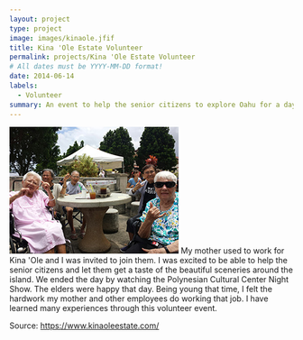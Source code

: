 ```yaml
---
layout: project
type: project
image: images/kinaole.jfif
title: Kina 'Ole Estate Volunteer
permalink: projects/Kina 'Ole Estate Volunteer
# All dates must be YYYY-MM-DD format!
date: 2014-06-14
labels:
  - Volunteer
summary: An event to help the senior citizens to explore Oahu for a day. 
---
```

<img class="ui image" src="../images/kinaole-seniorliving-1.jpg">
 My mother used to work for Kina 'Ole and I was invited to join them. I was excited to be able to help the senior citizens and let them get a taste of the beautiful sceneries around the island. We ended the day by watching the Polynesian Cultural Center Night Show.
 The elders were happy that day. Being young that time, I felt the hardwork my mother and other employees do working that job. I have learned many experiences through this volunteer event.




Source: https://www.kinaoleestate.com/

